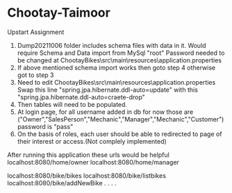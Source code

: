 # Chootay-Taimoor
Upstart Assignment
1. Dump20211006 folder includes schema files with data in it. Would require Schema and Data import from MySql
   "root" Password needed to be changed at ChootayBikes\src\main\resources\application.properties
2. If above mentioned schema import works then goto step 4 otherwise got to step 3
3. Need to edit ChootayBikes\src\main\resources\application.properties
   Swap this line "spring.jpa.hibernate.ddl-auto=update"
              with this
                  "spring.jpa.hibernate.ddl-auto=craete-drop"
4. Then tables will need to be populated.
5. At login page, for all username added in db for now those are ("Owner","SalesPerson","Mechanic","Manager","Mechanic","Customer") password is "pass"
6. On the basis of roles, each user should be able to redirected to page of their interest or access.(Not complely implemented)


After running this application
these urls would be helpful
localhost:8080/home/owner
localhost:8080/home/manager

localhost:8080/bike/bikes
localhost:8080/bike/listbikes
localhost:8080/bike/addNewBike
.
.
.
.
